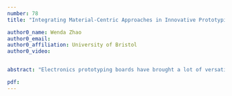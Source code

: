 ```yaml
---
number: 78
title: "Integrating Material-Centric Approaches in Innovative Prototyping Platforms"

author0_name: Wenda Zhao
author0_email: 
author0_affiliation: University of Bristol
author0_video: 


abstract: "Electronics prototyping boards have brought a lot of versatility in the world of prototyping, allowing designers, researchers and makers to build a variety of digital artefacts. However we see an increase in Material-Centric approaches in which active materials are manipulated to create new digital contraptions. For example programmable ink can be used in combination with conductive and non-conductive material to create a display from scratch, rather than using off-the shelf components. While those new ways of prototyping can bring new form factors in the design of interactive devices, they also come with their challenges. To start identifying those challenges and discussing these at the workshop, we build a volumetric displays with electrochromic materials. The display is driven by a MSP430 microcontroller with pins controlling each voxel separately, and by controlling the display element matrix 3D images are generated. We learn from our experience in building such device to draw insights on the feasibility of using active material to create digital devices. We hope to initiate discussions about how Material-Centric processes must also be taken into consideration when rethinking the future of prototyping."

pdf: 
---
```

